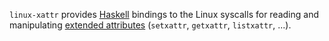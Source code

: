 `linux-xattr` provides [Haskell][Haskell] bindings to the Linux syscalls for
reading and manipulating [extended attributes][ea] (`setxattr`, `getxattr`,
`listxattr`, ...).

  [Haskell]:  http://www.haskell.org/
              "Haskell Programming Language"
  [ea]:       http://en.wikipedia.org/wiki/Extended_file_attributes
              "Extended file attributes"
